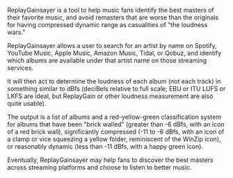 ReplayGainsayer is a tool to help music fans identify the best masters of their favorite music, and avoid remasters that are worse than the originals for having compressed dynamic range as casualities of "the loudness wars."

ReplayGainsayer allows a user to search for an artist by name on Spotify, YouTube Music, Apple Music, Amazon Music, Tidal, or Qobuz, and identify which albums are available under that artist name on those streaming services.

It will then act to determine the loudness of each album (not each track) in something similar to dBfs (deciBels relative to full scale; EBU or ITU LUFS or LKFS are ideal, but ReplayGain or other loudness measurement are also quite usable).

The output is a list of albums and a red-yellow-green classification system for albums that have been "brick walled" (greater than -6 dBfs, with an icon of a red brick wall), significantly compressed (-11 to -6 dBfs, with an icon of a clamp or vice squeezing a yellow folder, reminiscent of the WinZip icon), or reasonably dynamic (less than -11 dBfs, with a happy green icon).

Eventually, ReplayGainsayer may help fans to discover the best masters across streaming platforms and choose to listen to better music.
